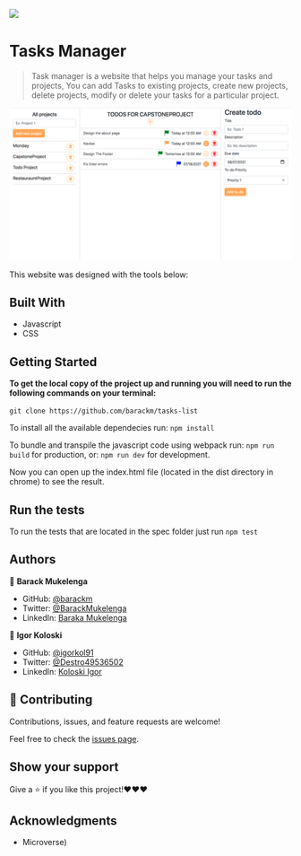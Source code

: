 ![](https://img.shields.io/badge/Microverse-blueviolet)

# Tasks Manager

> Task manager is a website that helps you manage your tasks and projects, You can add Tasks to existing projects, create new projects, delete projects, modify or delete your tasks for a particular project.

![screenshot](./screenshot.png)

This website was designed with the tools below:

## Built With

- Javascript
- CSS

## Getting Started

**To get the local copy of the project up and running you will need to run the following commands on your terminal:**

`git clone https://github.com/barackm/tasks-list`

To install all the available dependecies run:
`npm install`

To bundle and transpile the javascript code using webpack run:
`npm run build` for production, or:
`npm run dev` for development.

Now you can open up the index.html file (located in the dist directory in chrome) to see the result.

## Run the tests

To run the tests that are located in the spec folder just run `npm test`

## Authors

👤 **Barack Mukelenga**

- GitHub: [@barackm](https://github.com/barackm)
- Twitter: [@BarackMukelenga](https://twitter.com/BarackMukelenga)
- LinkedIn: [Baraka Mukelenga](https://www.linkedin.com/in/baraka-mukelenga/)

👤 **Igor Koloski**

- GitHub: [@igorkol91](https://github.com/igorkol91)
- Twitter: [@Destro49536502](https://twitter.com/Destro49536502)
- LinkedIn: [Koloski Igor](https://www.linkedin.com/in/igor-koloski-a754aa208/)

## 🤝 Contributing

Contributions, issues, and feature requests are welcome!

Feel free to check the [issues page](https://github.com/barackm/tasks-list/issues).

## Show your support

Give a ⭐️ if you like this project!❤️❤️❤️

## Acknowledgments

- Microverse)
